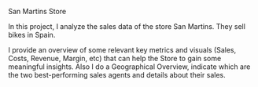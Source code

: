 San Martins Store

In this project, I analyze the sales data of the store San Martins. They sell bikes in Spain.

I provide an overview of some relevant key metrics and visuals (Sales, Costs, Revenue, Margin, etc) that can help the Store to gain some meaningful insights. Also I do a Geographical Overview, indicate which are the two best-performing sales agents and details about their sales.
